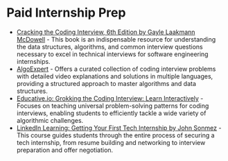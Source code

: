 # Paid Internship Prep

*   [Cracking the Coding Interview, 6th Edition by Gayle Laakmann McDowell](https://www.amazon.com/Cracking-Coding-Interview-6th-Programming/dp/0984782850/) - This book is an indispensable resource for understanding the data structures, algorithms, and common interview questions necessary to excel in technical interviews for software engineering internships.
*   [AlgoExpert](https://www.algoexpert.io/) - Offers a curated collection of coding interview problems with detailed video explanations and solutions in multiple languages, providing a structured approach to master algorithms and data structures.
*   [Educative.io: Grokking the Coding Interview: Learn Interactively](https://www.educative.io/courses/grokking-the-coding-interview-learn-interactively) - Focuses on teaching universal problem-solving patterns for coding interviews, enabling students to efficiently tackle a wide variety of algorithmic challenges.
*   [LinkedIn Learning: Getting Your First Tech Internship by John Sonmez](https://www.linkedin.com/learning/getting-your-first-tech-internship) - This course guides students through the entire process of securing a tech internship, from resume building and networking to interview preparation and offer negotiation.